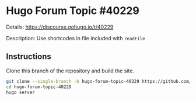 # Hugo Forum Topic #40229

Details: <https://discourse.gohugo.io/t/40229>

Description: Use shortcodes in file included with `readFile`

## Instructions

Clone this branch of the repository and build the site.

```bash
git clone --single-branch -b hugo-forum-topic-40229 https://github.com/jmooring/hugo-testing hugo-forum-topic-40229
cd hugo-forum-topic-40229
hugo server
```
